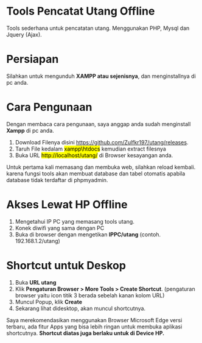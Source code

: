 # Tools Pencatat Utang Offline
Tools sederhana untuk pencatatan utang.
Menggunakan PHP, Mysql dan Jquery (Ajax).

# Persiapan
Silahkan untuk mengunduh **XAMPP atau sejenisnya**, dan menginstallnya di pc anda.

# Cara Pengunaan
Dengan membaca cara pengunaan, saya anggap anda sudah menginstall **Xampp** di pc anda.
1. Download Filenya disini https://github.com/Zulfkr197/utang/releases.
2. Taruh File kedalam <mark>xampp\htdocs</mark> kemudian extract filesnya
3. Buka URL <mark>http://localhost/utang/</mark> di Browser kesayangan anda.

Untuk pertama kali memasang dan membuka web, silahkan reload kembali. karena fungsi tools akan membuat database dan tabel otomatis apabila database tidak terdaftar di phpmyadmin. 

# Akses Lewat HP Offline
1. Mengetahui IP PC yang memasang tools utang.
2. Konek diwifi yang sama dengan PC
3. Buka di browser dengan mengetikan **IPPC/utang** (contoh. 192.168.1.2/utang)

# Shortcut untuk Deskop
1. Buka **URL utang**
2. Klik **Pengaturan Browser > More Tools > Create Shortcut**. (pengaturan browser yaitu icon titik 3 berada sebelah kanan kolom URL)
3. Muncul Popup, klik **Create**
4. Sekarang lihat didesktop, akan muncul shortcutnya.

Saya merekomendasikan menggunakan Browser Microsoft Edge versi terbaru, ada fitur Apps yang bisa lebih ringan untuk membuka aplikasi shortcutnya.
**Shortcut diatas juga berlaku untuk di Device HP.**
